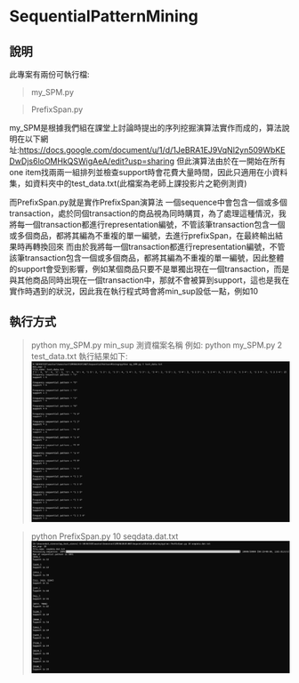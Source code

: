 # SequentialPatternMining
## 說明
此專案有兩份可執行檔:
> my_SPM.py

> PrefixSpan.py

my_SPM是根據我們組在課堂上討論時提出的序列挖掘演算法實作而成的，算法說明在以下網址:https://docs.google.com/document/u/1/d/1JeBRA1EJ9VqNl2yn509WbKEDwDjs6loOMHkQSWigAeA/edit?usp=sharing
但此演算法由於在一開始在所有one item找兩兩一組排列並檢查support時會花費大量時間，因此只適用在小資料集，如資料夾中的test_data.txt(此檔案為老師上課投影片之範例測資)

而PrefixSpan.py就是實作PrefixSpan演算法
一個sequence中會包含一個或多個transaction，處於同個transaction的商品視為同時購買，為了處理這種情況，我將每一個transaction都進行representation編號，不管該筆transaction包含一個或多個商品，都將其編為不重複的單一編號，去進行prefixSpan，在最終輸出結果時再轉換回來
而由於我將每一個transaction都進行representation編號，不管該筆transaction包含一個或多個商品，都將其編為不重複的單一編號，因此整體的support會受到影響，例如某個商品只要不是單獨出現在一個transaction，而是與其他商品同時出現在一個transaction中，那就不會被算到support，這也是我在實作時遇到的狀況，因此我在執行程式時會將min_sup設低一點，例如10

## 執行方式
> python my_SPM.py min_sup 測資檔案名稱
例如:
> python my_SPM.py 2 test_data.txt
執行結果如下:
![alt text](image.png)

> python PrefixSpan.py 10 seqdata.dat.txt
![alt text](image-2.png)
